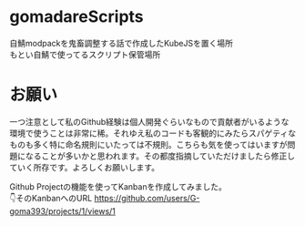 # gomadareScripts
自鯖modpackを鬼畜調整する話で作成したKubeJSを置く場所  
もとい自鯖で使ってるスクリプト保管場所  
# お願い
一つ注意として私のGithub経験は個人開発ぐらいなもので貢献者がいるような環境で使うことは非常に稀。それゆえ私のコードも客観的にみたらスパゲティなものも多く特に命名規則にいたっては不規則。こちらも気を使ってはいますが問題になることが多いかと思われます。その都度指摘していただけましたら修正していく所存です。よろしくお願いします。  

Github Projectの機能を使ってKanbanを作成してみました。  
👇️そのKanbanへのURL
https://github.com/users/G-goma393/projects/1/views/1

